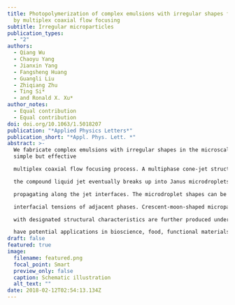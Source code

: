 ```yaml
---
title: Photopolymerization of complex emulsions with irregular shapes fabricated
  by multiplex coaxial flow focusing
subtitle: Irregular microparticles
publication_types:
  - "2"
authors:
  - Qiang Wu
  - Chaoyu Yang
  - Jianxin Yang
  - Fangsheng Huang
  - Guangli Liu
  - Zhiqiang Zhu
  - Ting Si*
  - and Ronald X. Xu*
author_notes:
  - Equal contribution
  - Equal contribution
doi: doi.org/10.1063/1.5018207
publication: "*Applied Physics Letters*"
publication_short: "*Appl. Phys. Lett. *"
abstract: >-
  We fabricate complex emulsions with irregular shapes in the microscale by a
  simple but effective

  multiplex coaxial flow focusing process. A multiphase cone-jet structure is steadily formed, and

  the compound liquid jet eventually breaks up into Janus microdroplets due to the perturbations

  propagating along the jet interfaces. The microdroplet shapes can be exclusively controlled by

  interfacial tensions of adjacent phases. Crescent-moon-shaped microparticles and microcapsules

  with designated structural characteristics are further produced under ultraviolet light of photopolymerization after removing one hemisphere of the Janus microdroplets. These complex emulsions

  have potential applications in bioscience, food, functional materials, and controlled drug delivery.
draft: false
featured: true
image:
  filename: featured.png
  focal_point: Smart
  preview_only: false
  caption: Schematic illustration
  alt_text: ""
date: 2018-02-12T02:54:13.134Z
---
```

